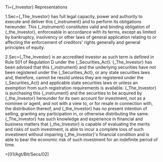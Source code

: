 Ti={_Investor} Representations

1.Sec={_The_Investor} has full legal capacity, power and authority to execute and deliver this {_instrument} and to perform its obligations hereunder. This {_instrument} constitutes valid and binding obligation of {_the_Investor}, enforceable in accordance with its terms, except as limited by bankruptcy, insolvency or other laws of general application relating to or affecting the enforcement of creditors' rights generally and general principles of equity. 

2.Sec={_The_Investor} is an accredited investor as such term is defined in Rule 501 of Regulation D under the {_Securities_Act}. {_The_Investor} has been advised that this {_instrument} and the underlying securities have not been registered under the {_Securities_Act}, or any state securities laws and, therefore, cannot be resold unless they are registered under the {_Securities_Act} and applicable state securities laws or unless an exemption from such registration requirements is available. {_The_Investor} is purchasing this {_instrument} and the securities to be acquired by {_the_Investor} hereunder for its own account for investment, not as a nominee or agent, and not with a view to, or for resale in connection with, the distribution thereof, and {_the_Investor} has no present intention of selling, granting any participation in, or otherwise distributing the same. {_The_Investor} has such knowledge and experience in financial and business matters that {_the_Investor} is capable of evaluating the merits and risks of such investment, is able to incur a complete loss of such investment without impairing {_the_Investor}'s financial condition and is able to bear the economic risk of such investment for an indefinite period of time. 

=[01/Agt/Bit/Secs/02]
